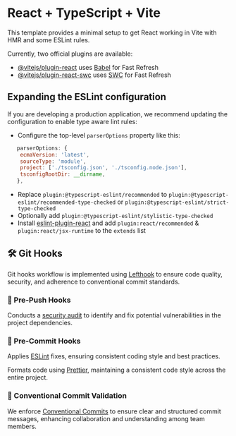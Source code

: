 # React + TypeScript + Vite

This template provides a minimal setup to get React working in Vite with HMR and some ESLint rules.

Currently, two official plugins are available:

- [@vitejs/plugin-react](https://github.com/vitejs/vite-plugin-react/blob/main/packages/plugin-react/README.md) uses [Babel](https://babeljs.io/) for Fast Refresh
- [@vitejs/plugin-react-swc](https://github.com/vitejs/vite-plugin-react-swc) uses [SWC](https://swc.rs/) for Fast Refresh

## Expanding the ESLint configuration

If you are developing a production application, we recommend updating the configuration to enable type aware lint rules:

- Configure the top-level `parserOptions` property like this:

```js
   parserOptions: {
    ecmaVersion: 'latest',
    sourceType: 'module',
    project: ['./tsconfig.json', './tsconfig.node.json'],
    tsconfigRootDir: __dirname,
   },
```

- Replace `plugin:@typescript-eslint/recommended` to `plugin:@typescript-eslint/recommended-type-checked` or `plugin:@typescript-eslint/strict-type-checked`
- Optionally add `plugin:@typescript-eslint/stylistic-type-checked`
- Install [eslint-plugin-react](https://github.com/jsx-eslint/eslint-plugin-react) and add `plugin:react/recommended` & `plugin:react/jsx-runtime` to the `extends` list

## 🛠️ Git Hooks

Git hooks workflow is implemented using [Lefthook](https://github.com/evilmartians/lefthook) to ensure code quality, security, and adherence to conventional commit standards.

### 🚀 Pre-Push Hooks

Conducts a [security audit](https://classic.yarnpkg.com/lang/en/docs/cli/audit/) to identify and fix potential vulnerabilities in the project dependencies.

### 📝 Pre-Commit Hooks

Applies [ESLint](https://eslint.org/) fixes, ensuring consistent coding style and best practices.

Formats code using [Prettier](https://prettier.io/), maintaining a consistent code style across the entire project.

### 🎉 Conventional Commit Validation

We enforce [Conventional Commits](https://www.conventionalcommits.org/en/v1.0.0/) to ensure clear and structured commit messages, enhancing collaboration and understanding among team members.
